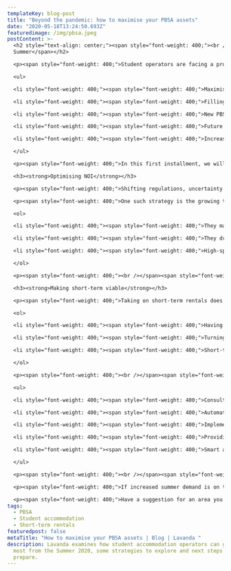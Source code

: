 ```yaml
---
templateKey: blog-post
title: "Beyond the pandemic: how to maximise your PBSA assets"
date: "2020-05-18T13:24:50.693Z"
featuredimage: /img/pbsa.jpeg
postContent: >-
  <h2 style="text-align: center;"><span style="font-weight: 400;"><br />Part 1:
  Summer</span></h2>

  <p><span style="font-weight: 400;">Student operators are facing a projected dramatic decrease of 230,000 first-year students in the upcoming academic year, half of which are international, according to a </span><a href="https://www.ucu.org.uk/media/10871/LE_report_on_covid19_and_university_finances/pdf/LEreportoncovid19anduniversityfinances"><span style="font-weight: 400;">study by London Economics</span></a><span style="font-weight: 400;">. However, the current crisis actually creates new opportunities for PBSA asset owners. In this blog series we will take a closer look at the issues and opportunities facing PBSA:</span></p>

  <ul>

  <li style="font-weight: 400;"><span style="font-weight: 400;">Maximising the summer period</span></li>

  <li style="font-weight: 400;"><span style="font-weight: 400;">Filling available units during term time&nbsp;</span></li>

  <li style="font-weight: 400;"><span style="font-weight: 400;">New PBSA assets in construction</span></li>

  <li style="font-weight: 400;"><span style="font-weight: 400;">Future of nominations and students in HMOs</span></li>

  <li style="font-weight: 400;"><span style="font-weight: 400;">Increasing the long-term trading value of PBSA assets</span></li>

  </ul>

  <p><span style="font-weight: 400;">In this first installment, we will examine the opportunity for summer 2020 and what moves to make to capitalise on the opportunity.</span><span style="font-weight: 400;"><br /><br /></span></p>

  <h3><strong>Optimising NOI</strong></h3>

  <p><span style="font-weight: 400;">Shifting regulations, uncertainty around student numbers and changing financial positions has put many of the usual PBSA summer business options in serious doubt. While some PBSA operators have stated they are </span><a href="https://www.bisnow.com/london/news/student-housing/why-student-housing-is-relaxed-about-pandemic-shutdowns-but-universities-are-mad-with-anxiety-104123"><span style="font-weight: 400;">prepared to take a hit</span></a><span style="font-weight: 400;">, many are exploring a range of new strategies to generate revenue.&nbsp;&nbsp;</span></p>

  <p><span style="font-weight: 400;">One such strategy is the growing trend around "mixed-use&rdquo; schemes: PBSA schemes with consent for non-student usage. The shift towards "mixed-use&rdquo; is quite natural for many reasons including:</span></p>

  <ol>

  <li style="font-weight: 400;"><span style="font-weight: 400;">They make optimal use of otherwise empty residential housing, resulting in less waste.</span><span style="font-weight: 400;"><br /><br /></span></li>

  <li style="font-weight: 400;"><span style="font-weight: 400;">They drive incremental revenue for the asset owners, many of whom are academic institutions who need the income. These additional revenues then ensure that accommodation prices are kept as low as possible for students during term time, making university education more accessible.</span><span style="font-weight: 400;"><br /><br /></span></li>

  <li style="font-weight: 400;"><span style="font-weight: 400;">High-spending tourist footfall in the summer months generates earnings for local businesses and boosts the local economy.</span></li>

  </ol>

  <p><span style="font-weight: 400;"><br /></span><span style="font-weight: 400;">However, with so many PBSA assets sitting with high vacancies this year, they are already a step closer to readily generating additional NOI. The window of opportunity could open as early as July 4, according to section 4.3 of the UK government&rsquo;s </span><a href="https://www.gov.uk/government/publications/our-plan-to-rebuild-the-uk-governments-covid-19-recovery-strategy/our-plan-to-rebuild-the-uk-governments-covid-19-recovery-strategy#our-roadmap-to-lift-restrictions-step-by-step"><span style="font-weight: 400;">COVID-19 recovery strategy</span></a><span style="font-weight: 400;">. That means, in order to maximise NOI over the summer months, PBSA asset owners should be acting now to open vacant units to the potential of high-yielding short-term rentals. We have seen a typical 80% reduction of vacancies, with units earning up to as much as +20% vs their long-term rental value, through the summer period.</span></p>

  <h3><strong>Making short-term viable</strong></h3>

  <p><span style="font-weight: 400;">Taking on short-term rentals does not need to be as daunting as it may sound. Some student operators stop short of exploring short-term rentals because it is often seen as an operational nightmare - soaking up months of valuable time and resources, planning and managing a non-core part of the long-term rental business. In conversations with some of our PBSA partners, they highlighted these concerns around short-term rentals:</span><span style="font-weight: 400;"><br /><br /></span></p>

  <ol>

  <li style="font-weight: 400;"><span style="font-weight: 400;">Having to manage distribution across multiple channels separately, across many websites - each with their own logins and layouts. </span><span style="font-weight: 400;"><br /><br /></span></li>

  <li style="font-weight: 400;"><span style="font-weight: 400;">Turning around units for short-term, at the end of term time, is complicated and does not fit well with the current setup, cleaning schedules or business structure.</span><span style="font-weight: 400;"><br /><br /></span></li>

  <li style="font-weight: 400;"><span style="font-weight: 400;">Short-term rentals can be seen as a distraction because of the level of effort it takes for the in-house team to embrace a different way of working.&nbsp;</span></li>

  </ol>

  <p><span style="font-weight: 400;"><br /></span><span style="font-weight: 400;">The solution to all of those concerns lies in technology. The right technology partner can help you to navigate and meet challenges such as:</span></p>

  <ul>

  <li style="font-weight: 400;"><span style="font-weight: 400;">Consultation around the configuration of units</span></li>

  <li style="font-weight: 400;"><span style="font-weight: 400;">Automate distribution and communication on the multiple marketing channels</span></li>

  <li style="font-weight: 400;"><span style="font-weight: 400;">Implementing dynamic pricing tools to automatically adjust to market shifts</span></li>

  <li style="font-weight: 400;"><span style="font-weight: 400;">Providing flexibility to tap into outsourced operations or operate in-house</span></li>

  <li style="font-weight: 400;"><span style="font-weight: 400;">Smart automation of traditionally resource-intensive operational workflows&nbsp;</span></li>

  </ul>

  <p><span style="font-weight: 400;"><br /></span><span style="font-weight: 400;">The ideal partner is one that provides a way to simplify and automate distribution across multiple channels from a single technology platform that can be used by a single in-house team. Additionally, if operational fit is the key issue, the option to outsource the entire short-term rental business to a trusted operator is important - 100% hassle-free.</span></p>

  <p><span style="font-weight: 400;">If increased summer demand is on the cards, an automated technology solution could be the difference between an asset sitting empty for weeks (possibly months) or generating revenue during a tough recovery period, which could last quite some time. Regardless of where you are on your journey to make the most out of the upcoming summer, Lavanda is happy to share our knowledge to help you find the solution that works best for your assets. </span><span style="font-weight: 400;"><br /></span></p>

  <p><span style="font-weight: 400;">Have a suggestion for an area you would like us to explore further in this blog series or have further questions? We are always happy to talk, contact us on </span><a href="mailto:info@getlavanda.com"><span style="font-weight: 400;">info@getlavanda.com</span></a><span style="font-weight: 400;">.&nbsp; Be sure to join us for our next blog focused on filling available units during term time.</span></p>
tags:
  - PBSA
  - Student accommodation
  - Short-term rentals
featuredpost: false
metaTitle: "How to maximise your PBSA assets | Blog | Lavanda "
description: Lavanda examines how student accommodation operators can get the
  most from the Summer 2020, some strategies to explore and next steps to
  prepare.
---
```

